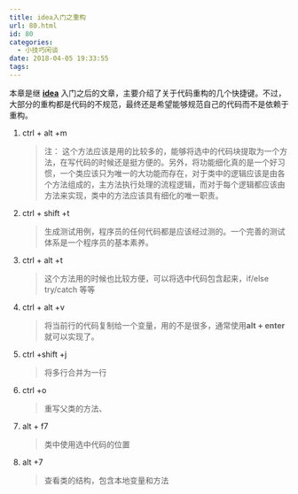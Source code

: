 ```yaml
---
title: idea入门之重构
url: 80.html
id: 80
categories:
  - 小技巧闲谈
date: 2018-04-05 19:33:55
tags:
---
```


本章是继 **[idea](http://zycat.top/?p=73)** 入门之后的文章，主要介绍了关于代码重构的几个快捷键。不过，大部分的重构都是代码的不规范，最终还是希望能够规范自己的代码而不是依赖于重构。

1.  ctrl + alt +m
    
    > 注： 这个方法应该是用的比较多的，能够将选中的代码块提取为一个方法，在写代码的时候还是挺方便的。另外，将功能细化真的是一个好习惯，一个类应该只为唯一的大功能而存在，对于类中的逻辑应该是由各个方法组成的，主方法执行处理的流程逻辑，而对于每个逻辑都应该由方法来实现，类中的方法应该具有细化的唯一职责。
    
2.  ctrl + shift +t
    
    > 生成测试用例，程序员的任何代码都是应该经过测的。一个完善的测试体系是一个程序员的基本素养。
    
3.  ctrl + alt +t
    
    > 这个方法用的时候也比较方便，可以将选中代码包含起来，if/else try/catch 等等
    
4.  ctrl + alt +v
    
    > 将当前行的代码复制给一个变量，用的不是很多，通常使用**alt + enter**就可以实现了。
    
5.  ctrl +shift +j
    
    > 将多行合并为一行
    
6.  ctrl +o
    
    > 重写父类的方法、
    
7.  alt + f7
    
    > 类中使用选中代码的位置
    
8.  alt +7
    
    > 查看类的结构，包含本地变量和方法